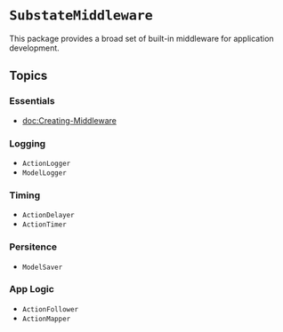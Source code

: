 # ``SubstateMiddleware``

This package provides a broad set of built-in middleware for application development.

## Topics

### Essentials

- <doc:Creating-Middleware>

### Logging

- ``ActionLogger``
- ``ModelLogger``

### Timing

- ``ActionDelayer``
- ``ActionTimer``

### Persitence

- ``ModelSaver``

### App Logic

- ``ActionFollower``
- ``ActionMapper``

